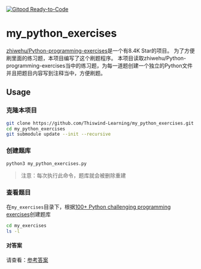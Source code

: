 [![Gitpod Ready-to-Code](https://img.shields.io/badge/Gitpod-Ready--to--Code-blue?logo=gitpod)](https://gitpod.io/#https://github.com/Thiswind-Learning/my_python_exercises) 

# my_python_exercises

[zhiwehu/Python-programming-exercises](https://github.com/zhiwehu/Python-programming-exercises)是一个有8.4K Star的项目。
为了方便刷里面的练习题，本项目编写了这个刷题程序。
本项目读取zhiwehu/Python-programming-exercises当中的练习题，为每一道题创建一个独立的Python文件并且把题目内容写到注释当中，方便刷题。

## Usage

### 克隆本项目

```bash
git clone https://github.com/Thiswind-Learning/my_python_exercises.git
cd my_python_exercises
git submodule update --init --recursive
```

### 创建题库


```bash
python3 my_python_exercises.py
```

>注意：每次执行此命令，题库就会被删除重建

### 查看题目

在`my_exercises`目录下，根据[100+ Python challenging programming exercises](https://github.com/zhiwehu/Python-programming-exercises)创建题库

```bash
cd my_exercises
ls -l
```

#### 对答案

请查看：[参考答案](https://github.com/zhiwehu/Python-programming-exercises/blob/master/python%20contents.txt)